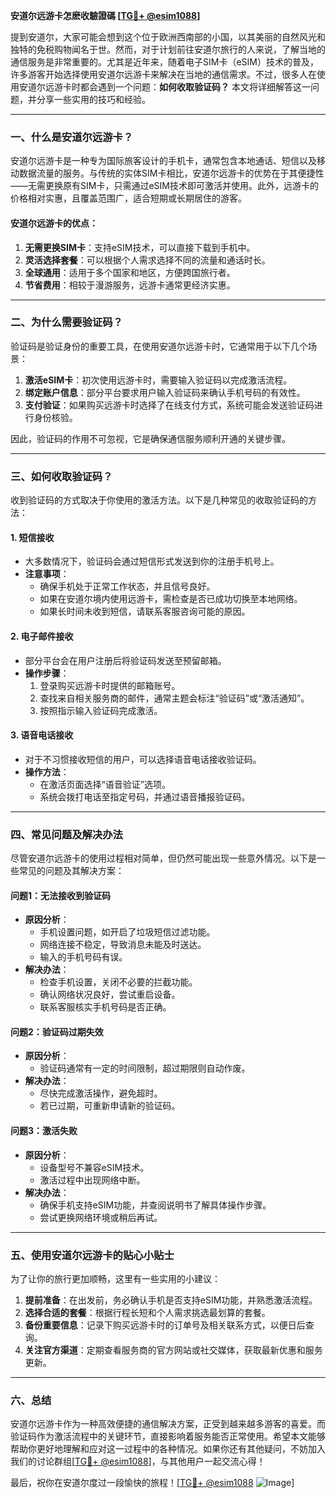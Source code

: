 **安道尔远游卡怎麽收驗證碼 [[TG💪+ @esim1088](https://t.me/s/esim1088)]**

提到安道尔，大家可能会想到这个位于欧洲西南部的小国，以其美丽的自然风光和独特的免税购物闻名于世。然而，对于计划前往安道尔旅行的人来说，了解当地的通信服务是非常重要的。尤其是近年来，随着电子SIM卡（eSIM）技术的普及，许多游客开始选择使用安道尔远游卡来解决在当地的通信需求。不过，很多人在使用安道尔远游卡时都会遇到一个问题：**如何收取验证码？** 本文将详细解答这一问题，并分享一些实用的技巧和经验。

---

### 一、什么是安道尔远游卡？

安道尔远游卡是一种专为国际旅客设计的手机卡，通常包含本地通话、短信以及移动数据流量的服务。与传统的实体SIM卡相比，安道尔远游卡的优势在于其便捷性——无需更换原有SIM卡，只需通过eSIM技术即可激活并使用。此外，远游卡的价格相对实惠，且覆盖范围广，适合短期或长期居住的游客。

#### 安道尔远游卡的优点：
1. **无需更换SIM卡**：支持eSIM技术，可以直接下载到手机中。
2. **灵活选择套餐**：可以根据个人需求选择不同的流量和通话时长。
3. **全球通用**：适用于多个国家和地区，方便跨国旅行者。
4. **节省费用**：相较于漫游服务，远游卡通常更经济实惠。

---

### 二、为什么需要验证码？

验证码是验证身份的重要工具，在使用安道尔远游卡时，它通常用于以下几个场景：

1. **激活eSIM卡**：初次使用远游卡时，需要输入验证码以完成激活流程。
2. **绑定账户信息**：部分平台要求用户输入验证码来确认手机号码的有效性。
3. **支付验证**：如果购买远游卡时选择了在线支付方式，系统可能会发送验证码进行身份核验。

因此，验证码的作用不可忽视，它是确保通信服务顺利开通的关键步骤。

---

### 三、如何收取验证码？

收到验证码的方式取决于你使用的激活方法。以下是几种常见的收取验证码的方法：

#### 1. **短信接收**
   - 大多数情况下，验证码会通过短信形式发送到你的注册手机号上。
   - **注意事项**：
     - 确保手机处于正常工作状态，并且信号良好。
     - 如果在安道尔境内使用远游卡，需检查是否已成功切换至本地网络。
     - 如果长时间未收到短信，请联系客服咨询可能的原因。

#### 2. **电子邮件接收**
   - 部分平台会在用户注册后将验证码发送至预留邮箱。
   - **操作步骤**：
     1. 登录购买远游卡时提供的邮箱账号。
     2. 查找来自相关服务商的邮件，通常主题会标注“验证码”或“激活通知”。
     3. 按照指示输入验证码完成激活。

#### 3. **语音电话接收**
   - 对于不习惯接收短信的用户，可以选择语音电话接收验证码。
   - **操作方法**：
     - 在激活页面选择“语音验证”选项。
     - 系统会拨打电话至指定号码，并通过语音播报验证码。

---

### 四、常见问题及解决办法

尽管安道尔远游卡的使用过程相对简单，但仍然可能出现一些意外情况。以下是一些常见的问题及其解决方案：

#### 问题1：无法接收到验证码
   - **原因分析**：
     - 手机设置问题，如开启了垃圾短信过滤功能。
     - 网络连接不稳定，导致消息未能及时送达。
     - 输入的手机号码有误。
   - **解决办法**：
     - 检查手机设置，关闭不必要的拦截功能。
     - 确认网络状况良好，尝试重启设备。
     - 联系客服核实手机号码是否正确。

#### 问题2：验证码过期失效
   - **原因分析**：
     - 验证码通常有一定的时间限制，超过期限则自动作废。
   - **解决办法**：
     - 尽快完成激活操作，避免超时。
     - 若已过期，可重新申请新的验证码。

#### 问题3：激活失败
   - **原因分析**：
     - 设备型号不兼容eSIM技术。
     - 激活过程中出现网络中断。
   - **解决办法**：
     - 确保手机支持eSIM功能，并查阅说明书了解具体操作步骤。
     - 尝试更换网络环境或稍后再试。

---

### 五、使用安道尔远游卡的贴心小贴士

为了让你的旅行更加顺畅，这里有一些实用的小建议：

1. **提前准备**：在出发前，务必确认手机是否支持eSIM功能，并熟悉激活流程。
2. **选择合适的套餐**：根据行程长短和个人需求挑选最划算的套餐。
3. **备份重要信息**：记录下购买远游卡时的订单号及相关联系方式，以便日后查询。
4. **关注官方渠道**：定期查看服务商的官方网站或社交媒体，获取最新优惠和服务更新。

---

### 六、总结

安道尔远游卡作为一种高效便捷的通信解决方案，正受到越来越多游客的喜爱。而验证码作为激活流程中的关键环节，直接影响着服务能否正常使用。希望本文能够帮助你更好地理解和应对这一过程中的各种情况。如果你还有其他疑问，不妨加入我们的讨论群组[[TG💪+ @esim1088](https://t.me/s/esim1088)]，与其他用户一起交流心得！

最后，祝你在安道尔度过一段愉快的旅程！[[TG💪+ @esim1088](https://t.me/s/esim1088) ![Image](https://i.postimg.cc/4NQfJmqS/Snipaste-2025-05-13-00-14-12.png)]